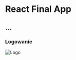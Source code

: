 # React Final App

## ...

### Logowanie

<img alt="Logo" src="http://maciejf.pl/reactApp/login.gif" style="max-width:100%;">

